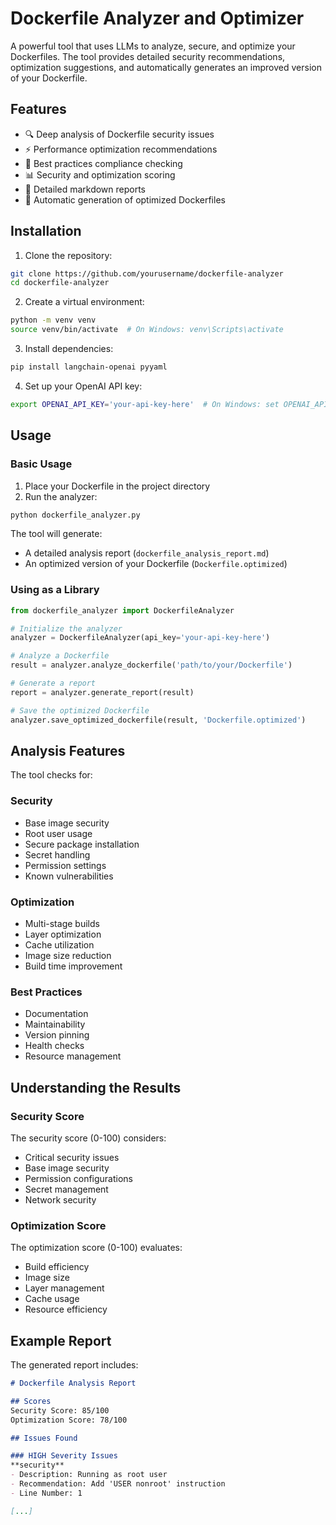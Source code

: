 # Dockerfile Analyzer and Optimizer

A powerful tool that uses LLMs to analyze, secure, and optimize your Dockerfiles. The tool provides detailed security recommendations, optimization suggestions, and automatically generates an improved version of your Dockerfile.

## Features

- 🔍 Deep analysis of Dockerfile security issues
- ⚡ Performance optimization recommendations
- 🎯 Best practices compliance checking
- 📊 Security and optimization scoring
- 📝 Detailed markdown reports
- 🔄 Automatic generation of optimized Dockerfiles

## Installation

1. Clone the repository:
```bash
git clone https://github.com/yourusername/dockerfile-analyzer
cd dockerfile-analyzer
```

2. Create a virtual environment:
```bash
python -m venv venv
source venv/bin/activate  # On Windows: venv\Scripts\activate
```

3. Install dependencies:
```bash
pip install langchain-openai pyyaml
```

4. Set up your OpenAI API key:
```bash
export OPENAI_API_KEY='your-api-key-here'  # On Windows: set OPENAI_API_KEY=your-api-key-here
```

## Usage

### Basic Usage

1. Place your Dockerfile in the project directory
2. Run the analyzer:
```bash
python dockerfile_analyzer.py
```

The tool will generate:
- A detailed analysis report (`dockerfile_analysis_report.md`)
- An optimized version of your Dockerfile (`Dockerfile.optimized`)

### Using as a Library

```python
from dockerfile_analyzer import DockerfileAnalyzer

# Initialize the analyzer
analyzer = DockerfileAnalyzer(api_key='your-api-key-here')

# Analyze a Dockerfile
result = analyzer.analyze_dockerfile('path/to/your/Dockerfile')

# Generate a report
report = analyzer.generate_report(result)

# Save the optimized Dockerfile
analyzer.save_optimized_dockerfile(result, 'Dockerfile.optimized')
```

## Analysis Features

The tool checks for:

### Security
- Base image security
- Root user usage
- Secure package installation
- Secret handling
- Permission settings
- Known vulnerabilities

### Optimization
- Multi-stage builds
- Layer optimization
- Cache utilization
- Image size reduction
- Build time improvement

### Best Practices
- Documentation
- Maintainability
- Version pinning
- Health checks
- Resource management

## Understanding the Results

### Security Score
The security score (0-100) considers:
- Critical security issues
- Base image security
- Permission configurations
- Secret management
- Network security

### Optimization Score
The optimization score (0-100) evaluates:
- Build efficiency
- Image size
- Layer management
- Cache usage
- Resource efficiency

## Example Report

The generated report includes:
```markdown
# Dockerfile Analysis Report

## Scores
Security Score: 85/100
Optimization Score: 78/100

## Issues Found

### HIGH Severity Issues
**security**
- Description: Running as root user
- Recommendation: Add 'USER nonroot' instruction
- Line Number: 1

[...]
```
